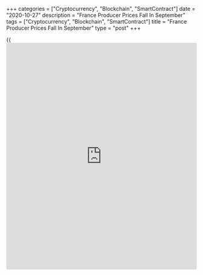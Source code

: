 +++
categories = ["Cryptocurrency", "Blockchain", "SmartContract"]
date = "2020-10-27"
description = "France Producer Prices Fall In September"
tags = ["Cryptocurrency", "Blockchain", "SmartContract"]
title = "France Producer Prices Fall In September"
type = "post"
+++

{{<iframe id="large-banner" src="https://www.bounty.group/#slide=22.0" width="100%" height="600" scrolling="no" style="border: 0px solid rgb(216, 221, 230); border-radius: 3px;">}}

France's producer prices declined in September, data from the
statistical office Insee showed on Tuesday.

In the French market, producer prices decreased 2.4 percent annually in
September, following a 2.5 percent fall in the previous month.

Prices of petroleum products declined 41.7 percent yearly in September.

On a monthly basis, producer prices rose 0.2 percent in September, after
a 0.1 percent increase in the previous month.

The latest increase was mainly due to rise in mining and quarrying
products, energy, and water by 1.6 percent.

Meanwhile, prices for manufacturing products fell 0.1 percent.

The producer prices in the total market fell 2.1 percent year-on-year in
September, same as seen in August.

For comments and feedback [contact](https://www.playgroundfx.com/contact/): editorial@rtt[news](https://www.letsplayfx.com/blog/forex-news-website/).com

[Economic News][1]

 **What parts of the world are seeing the best (and worst) economic
performances lately? Click[here][2] to check out our [Econ Scorecard][2]
and find out! See up-to-the-moment [ranking](https://www.playgroundfx.com/blog/crypto-exchange-ranking/)s for the best and worst
performers in [GDP][3], [unemployment rate][4], [inflation][5] and much
more.**

   1. www.rtt[news](https://www.letsplayfx.com/blog/forex-news-website/).com/Content/EconomicNews.aspx
   2. www.rtt[news](https://www.letsplayfx.com/blog/forex-news-website/).com/economic-scorecard/world-rank/retail-sales/highest-performance.aspx
   3. www.rtt[news](https://www.letsplayfx.com/blog/forex-news-website/).com/economic-scorecard/world-rank/GDP/highest-performance.aspx
   4. www.rtt[news](https://www.letsplayfx.com/blog/forex-news-website/).com/economic-scorecard/world-rank/unemployment-rate/lowest-performance.aspx
   5. www.rtt[news](https://www.letsplayfx.com/blog/forex-news-website/).com/economic-scorecard/world-rank/CPI/highest-performance.aspx